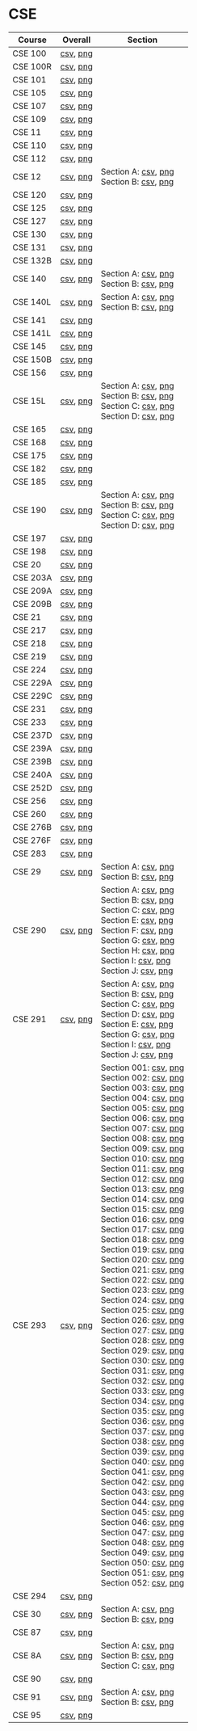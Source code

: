 # CSE

| Course | Overall | Section |
| ------ | ------- | ------- |
| CSE 100 | [csv](https://github.com/UCSD-Historical-Enrollment-Data/2024Spring/blob/main/overall/CSE%20100.csv), [png](https://raw.githubusercontent.com/UCSD-Historical-Enrollment-Data/2024Spring/main/plot_overall/CSE%20100.png) |  |
| CSE 100R | [csv](https://github.com/UCSD-Historical-Enrollment-Data/2024Spring/blob/main/overall/CSE%20100R.csv), [png](https://raw.githubusercontent.com/UCSD-Historical-Enrollment-Data/2024Spring/main/plot_overall/CSE%20100R.png) |  |
| CSE 101 | [csv](https://github.com/UCSD-Historical-Enrollment-Data/2024Spring/blob/main/overall/CSE%20101.csv), [png](https://raw.githubusercontent.com/UCSD-Historical-Enrollment-Data/2024Spring/main/plot_overall/CSE%20101.png) |  |
| CSE 105 | [csv](https://github.com/UCSD-Historical-Enrollment-Data/2024Spring/blob/main/overall/CSE%20105.csv), [png](https://raw.githubusercontent.com/UCSD-Historical-Enrollment-Data/2024Spring/main/plot_overall/CSE%20105.png) |  |
| CSE 107 | [csv](https://github.com/UCSD-Historical-Enrollment-Data/2024Spring/blob/main/overall/CSE%20107.csv), [png](https://raw.githubusercontent.com/UCSD-Historical-Enrollment-Data/2024Spring/main/plot_overall/CSE%20107.png) |  |
| CSE 109 | [csv](https://github.com/UCSD-Historical-Enrollment-Data/2024Spring/blob/main/overall/CSE%20109.csv), [png](https://raw.githubusercontent.com/UCSD-Historical-Enrollment-Data/2024Spring/main/plot_overall/CSE%20109.png) |  |
| CSE 11 | [csv](https://github.com/UCSD-Historical-Enrollment-Data/2024Spring/blob/main/overall/CSE%2011.csv), [png](https://raw.githubusercontent.com/UCSD-Historical-Enrollment-Data/2024Spring/main/plot_overall/CSE%2011.png) |  |
| CSE 110 | [csv](https://github.com/UCSD-Historical-Enrollment-Data/2024Spring/blob/main/overall/CSE%20110.csv), [png](https://raw.githubusercontent.com/UCSD-Historical-Enrollment-Data/2024Spring/main/plot_overall/CSE%20110.png) |  |
| CSE 112 | [csv](https://github.com/UCSD-Historical-Enrollment-Data/2024Spring/blob/main/overall/CSE%20112.csv), [png](https://raw.githubusercontent.com/UCSD-Historical-Enrollment-Data/2024Spring/main/plot_overall/CSE%20112.png) |  |
| CSE 12 | [csv](https://github.com/UCSD-Historical-Enrollment-Data/2024Spring/blob/main/overall/CSE%2012.csv), [png](https://raw.githubusercontent.com/UCSD-Historical-Enrollment-Data/2024Spring/main/plot_overall/CSE%2012.png) | Section A: [csv](https://github.com/UCSD-Historical-Enrollment-Data/2024Spring/blob/main/section/CSE%2012_A.csv), [png](https://raw.githubusercontent.com/UCSD-Historical-Enrollment-Data/2024Spring/main/plot_section/CSE%2012_A.png)<br>Section B: [csv](https://github.com/UCSD-Historical-Enrollment-Data/2024Spring/blob/main/section/CSE%2012_B.csv), [png](https://raw.githubusercontent.com/UCSD-Historical-Enrollment-Data/2024Spring/main/plot_section/CSE%2012_B.png) |
| CSE 120 | [csv](https://github.com/UCSD-Historical-Enrollment-Data/2024Spring/blob/main/overall/CSE%20120.csv), [png](https://raw.githubusercontent.com/UCSD-Historical-Enrollment-Data/2024Spring/main/plot_overall/CSE%20120.png) |  |
| CSE 125 | [csv](https://github.com/UCSD-Historical-Enrollment-Data/2024Spring/blob/main/overall/CSE%20125.csv), [png](https://raw.githubusercontent.com/UCSD-Historical-Enrollment-Data/2024Spring/main/plot_overall/CSE%20125.png) |  |
| CSE 127 | [csv](https://github.com/UCSD-Historical-Enrollment-Data/2024Spring/blob/main/overall/CSE%20127.csv), [png](https://raw.githubusercontent.com/UCSD-Historical-Enrollment-Data/2024Spring/main/plot_overall/CSE%20127.png) |  |
| CSE 130 | [csv](https://github.com/UCSD-Historical-Enrollment-Data/2024Spring/blob/main/overall/CSE%20130.csv), [png](https://raw.githubusercontent.com/UCSD-Historical-Enrollment-Data/2024Spring/main/plot_overall/CSE%20130.png) |  |
| CSE 131 | [csv](https://github.com/UCSD-Historical-Enrollment-Data/2024Spring/blob/main/overall/CSE%20131.csv), [png](https://raw.githubusercontent.com/UCSD-Historical-Enrollment-Data/2024Spring/main/plot_overall/CSE%20131.png) |  |
| CSE 132B | [csv](https://github.com/UCSD-Historical-Enrollment-Data/2024Spring/blob/main/overall/CSE%20132B.csv), [png](https://raw.githubusercontent.com/UCSD-Historical-Enrollment-Data/2024Spring/main/plot_overall/CSE%20132B.png) |  |
| CSE 140 | [csv](https://github.com/UCSD-Historical-Enrollment-Data/2024Spring/blob/main/overall/CSE%20140.csv), [png](https://raw.githubusercontent.com/UCSD-Historical-Enrollment-Data/2024Spring/main/plot_overall/CSE%20140.png) | Section A: [csv](https://github.com/UCSD-Historical-Enrollment-Data/2024Spring/blob/main/section/CSE%20140_A.csv), [png](https://raw.githubusercontent.com/UCSD-Historical-Enrollment-Data/2024Spring/main/plot_section/CSE%20140_A.png)<br>Section B: [csv](https://github.com/UCSD-Historical-Enrollment-Data/2024Spring/blob/main/section/CSE%20140_B.csv), [png](https://raw.githubusercontent.com/UCSD-Historical-Enrollment-Data/2024Spring/main/plot_section/CSE%20140_B.png) |
| CSE 140L | [csv](https://github.com/UCSD-Historical-Enrollment-Data/2024Spring/blob/main/overall/CSE%20140L.csv), [png](https://raw.githubusercontent.com/UCSD-Historical-Enrollment-Data/2024Spring/main/plot_overall/CSE%20140L.png) | Section A: [csv](https://github.com/UCSD-Historical-Enrollment-Data/2024Spring/blob/main/section/CSE%20140L_A.csv), [png](https://raw.githubusercontent.com/UCSD-Historical-Enrollment-Data/2024Spring/main/plot_section/CSE%20140L_A.png)<br>Section B: [csv](https://github.com/UCSD-Historical-Enrollment-Data/2024Spring/blob/main/section/CSE%20140L_B.csv), [png](https://raw.githubusercontent.com/UCSD-Historical-Enrollment-Data/2024Spring/main/plot_section/CSE%20140L_B.png) |
| CSE 141 | [csv](https://github.com/UCSD-Historical-Enrollment-Data/2024Spring/blob/main/overall/CSE%20141.csv), [png](https://raw.githubusercontent.com/UCSD-Historical-Enrollment-Data/2024Spring/main/plot_overall/CSE%20141.png) |  |
| CSE 141L | [csv](https://github.com/UCSD-Historical-Enrollment-Data/2024Spring/blob/main/overall/CSE%20141L.csv), [png](https://raw.githubusercontent.com/UCSD-Historical-Enrollment-Data/2024Spring/main/plot_overall/CSE%20141L.png) |  |
| CSE 145 | [csv](https://github.com/UCSD-Historical-Enrollment-Data/2024Spring/blob/main/overall/CSE%20145.csv), [png](https://raw.githubusercontent.com/UCSD-Historical-Enrollment-Data/2024Spring/main/plot_overall/CSE%20145.png) |  |
| CSE 150B | [csv](https://github.com/UCSD-Historical-Enrollment-Data/2024Spring/blob/main/overall/CSE%20150B.csv), [png](https://raw.githubusercontent.com/UCSD-Historical-Enrollment-Data/2024Spring/main/plot_overall/CSE%20150B.png) |  |
| CSE 156 | [csv](https://github.com/UCSD-Historical-Enrollment-Data/2024Spring/blob/main/overall/CSE%20156.csv), [png](https://raw.githubusercontent.com/UCSD-Historical-Enrollment-Data/2024Spring/main/plot_overall/CSE%20156.png) |  |
| CSE 15L | [csv](https://github.com/UCSD-Historical-Enrollment-Data/2024Spring/blob/main/overall/CSE%2015L.csv), [png](https://raw.githubusercontent.com/UCSD-Historical-Enrollment-Data/2024Spring/main/plot_overall/CSE%2015L.png) | Section A: [csv](https://github.com/UCSD-Historical-Enrollment-Data/2024Spring/blob/main/section/CSE%2015L_A.csv), [png](https://raw.githubusercontent.com/UCSD-Historical-Enrollment-Data/2024Spring/main/plot_section/CSE%2015L_A.png)<br>Section B: [csv](https://github.com/UCSD-Historical-Enrollment-Data/2024Spring/blob/main/section/CSE%2015L_B.csv), [png](https://raw.githubusercontent.com/UCSD-Historical-Enrollment-Data/2024Spring/main/plot_section/CSE%2015L_B.png)<br>Section C: [csv](https://github.com/UCSD-Historical-Enrollment-Data/2024Spring/blob/main/section/CSE%2015L_C.csv), [png](https://raw.githubusercontent.com/UCSD-Historical-Enrollment-Data/2024Spring/main/plot_section/CSE%2015L_C.png)<br>Section D: [csv](https://github.com/UCSD-Historical-Enrollment-Data/2024Spring/blob/main/section/CSE%2015L_D.csv), [png](https://raw.githubusercontent.com/UCSD-Historical-Enrollment-Data/2024Spring/main/plot_section/CSE%2015L_D.png) |
| CSE 165 | [csv](https://github.com/UCSD-Historical-Enrollment-Data/2024Spring/blob/main/overall/CSE%20165.csv), [png](https://raw.githubusercontent.com/UCSD-Historical-Enrollment-Data/2024Spring/main/plot_overall/CSE%20165.png) |  |
| CSE 168 | [csv](https://github.com/UCSD-Historical-Enrollment-Data/2024Spring/blob/main/overall/CSE%20168.csv), [png](https://raw.githubusercontent.com/UCSD-Historical-Enrollment-Data/2024Spring/main/plot_overall/CSE%20168.png) |  |
| CSE 175 | [csv](https://github.com/UCSD-Historical-Enrollment-Data/2024Spring/blob/main/overall/CSE%20175.csv), [png](https://raw.githubusercontent.com/UCSD-Historical-Enrollment-Data/2024Spring/main/plot_overall/CSE%20175.png) |  |
| CSE 182 | [csv](https://github.com/UCSD-Historical-Enrollment-Data/2024Spring/blob/main/overall/CSE%20182.csv), [png](https://raw.githubusercontent.com/UCSD-Historical-Enrollment-Data/2024Spring/main/plot_overall/CSE%20182.png) |  |
| CSE 185 | [csv](https://github.com/UCSD-Historical-Enrollment-Data/2024Spring/blob/main/overall/CSE%20185.csv), [png](https://raw.githubusercontent.com/UCSD-Historical-Enrollment-Data/2024Spring/main/plot_overall/CSE%20185.png) |  |
| CSE 190 | [csv](https://github.com/UCSD-Historical-Enrollment-Data/2024Spring/blob/main/overall/CSE%20190.csv), [png](https://raw.githubusercontent.com/UCSD-Historical-Enrollment-Data/2024Spring/main/plot_overall/CSE%20190.png) | Section A: [csv](https://github.com/UCSD-Historical-Enrollment-Data/2024Spring/blob/main/section/CSE%20190_A.csv), [png](https://raw.githubusercontent.com/UCSD-Historical-Enrollment-Data/2024Spring/main/plot_section/CSE%20190_A.png)<br>Section B: [csv](https://github.com/UCSD-Historical-Enrollment-Data/2024Spring/blob/main/section/CSE%20190_B.csv), [png](https://raw.githubusercontent.com/UCSD-Historical-Enrollment-Data/2024Spring/main/plot_section/CSE%20190_B.png)<br>Section C: [csv](https://github.com/UCSD-Historical-Enrollment-Data/2024Spring/blob/main/section/CSE%20190_C.csv), [png](https://raw.githubusercontent.com/UCSD-Historical-Enrollment-Data/2024Spring/main/plot_section/CSE%20190_C.png)<br>Section D: [csv](https://github.com/UCSD-Historical-Enrollment-Data/2024Spring/blob/main/section/CSE%20190_D.csv), [png](https://raw.githubusercontent.com/UCSD-Historical-Enrollment-Data/2024Spring/main/plot_section/CSE%20190_D.png) |
| CSE 197 | [csv](https://github.com/UCSD-Historical-Enrollment-Data/2024Spring/blob/main/overall/CSE%20197.csv), [png](https://raw.githubusercontent.com/UCSD-Historical-Enrollment-Data/2024Spring/main/plot_overall/CSE%20197.png) |  |
| CSE 198 | [csv](https://github.com/UCSD-Historical-Enrollment-Data/2024Spring/blob/main/overall/CSE%20198.csv), [png](https://raw.githubusercontent.com/UCSD-Historical-Enrollment-Data/2024Spring/main/plot_overall/CSE%20198.png) |  |
| CSE 20 | [csv](https://github.com/UCSD-Historical-Enrollment-Data/2024Spring/blob/main/overall/CSE%2020.csv), [png](https://raw.githubusercontent.com/UCSD-Historical-Enrollment-Data/2024Spring/main/plot_overall/CSE%2020.png) |  |
| CSE 203A | [csv](https://github.com/UCSD-Historical-Enrollment-Data/2024Spring/blob/main/overall/CSE%20203A.csv), [png](https://raw.githubusercontent.com/UCSD-Historical-Enrollment-Data/2024Spring/main/plot_overall/CSE%20203A.png) |  |
| CSE 209A | [csv](https://github.com/UCSD-Historical-Enrollment-Data/2024Spring/blob/main/overall/CSE%20209A.csv), [png](https://raw.githubusercontent.com/UCSD-Historical-Enrollment-Data/2024Spring/main/plot_overall/CSE%20209A.png) |  |
| CSE 209B | [csv](https://github.com/UCSD-Historical-Enrollment-Data/2024Spring/blob/main/overall/CSE%20209B.csv), [png](https://raw.githubusercontent.com/UCSD-Historical-Enrollment-Data/2024Spring/main/plot_overall/CSE%20209B.png) |  |
| CSE 21 | [csv](https://github.com/UCSD-Historical-Enrollment-Data/2024Spring/blob/main/overall/CSE%2021.csv), [png](https://raw.githubusercontent.com/UCSD-Historical-Enrollment-Data/2024Spring/main/plot_overall/CSE%2021.png) |  |
| CSE 217 | [csv](https://github.com/UCSD-Historical-Enrollment-Data/2024Spring/blob/main/overall/CSE%20217.csv), [png](https://raw.githubusercontent.com/UCSD-Historical-Enrollment-Data/2024Spring/main/plot_overall/CSE%20217.png) |  |
| CSE 218 | [csv](https://github.com/UCSD-Historical-Enrollment-Data/2024Spring/blob/main/overall/CSE%20218.csv), [png](https://raw.githubusercontent.com/UCSD-Historical-Enrollment-Data/2024Spring/main/plot_overall/CSE%20218.png) |  |
| CSE 219 | [csv](https://github.com/UCSD-Historical-Enrollment-Data/2024Spring/blob/main/overall/CSE%20219.csv), [png](https://raw.githubusercontent.com/UCSD-Historical-Enrollment-Data/2024Spring/main/plot_overall/CSE%20219.png) |  |
| CSE 224 | [csv](https://github.com/UCSD-Historical-Enrollment-Data/2024Spring/blob/main/overall/CSE%20224.csv), [png](https://raw.githubusercontent.com/UCSD-Historical-Enrollment-Data/2024Spring/main/plot_overall/CSE%20224.png) |  |
| CSE 229A | [csv](https://github.com/UCSD-Historical-Enrollment-Data/2024Spring/blob/main/overall/CSE%20229A.csv), [png](https://raw.githubusercontent.com/UCSD-Historical-Enrollment-Data/2024Spring/main/plot_overall/CSE%20229A.png) |  |
| CSE 229C | [csv](https://github.com/UCSD-Historical-Enrollment-Data/2024Spring/blob/main/overall/CSE%20229C.csv), [png](https://raw.githubusercontent.com/UCSD-Historical-Enrollment-Data/2024Spring/main/plot_overall/CSE%20229C.png) |  |
| CSE 231 | [csv](https://github.com/UCSD-Historical-Enrollment-Data/2024Spring/blob/main/overall/CSE%20231.csv), [png](https://raw.githubusercontent.com/UCSD-Historical-Enrollment-Data/2024Spring/main/plot_overall/CSE%20231.png) |  |
| CSE 233 | [csv](https://github.com/UCSD-Historical-Enrollment-Data/2024Spring/blob/main/overall/CSE%20233.csv), [png](https://raw.githubusercontent.com/UCSD-Historical-Enrollment-Data/2024Spring/main/plot_overall/CSE%20233.png) |  |
| CSE 237D | [csv](https://github.com/UCSD-Historical-Enrollment-Data/2024Spring/blob/main/overall/CSE%20237D.csv), [png](https://raw.githubusercontent.com/UCSD-Historical-Enrollment-Data/2024Spring/main/plot_overall/CSE%20237D.png) |  |
| CSE 239A | [csv](https://github.com/UCSD-Historical-Enrollment-Data/2024Spring/blob/main/overall/CSE%20239A.csv), [png](https://raw.githubusercontent.com/UCSD-Historical-Enrollment-Data/2024Spring/main/plot_overall/CSE%20239A.png) |  |
| CSE 239B | [csv](https://github.com/UCSD-Historical-Enrollment-Data/2024Spring/blob/main/overall/CSE%20239B.csv), [png](https://raw.githubusercontent.com/UCSD-Historical-Enrollment-Data/2024Spring/main/plot_overall/CSE%20239B.png) |  |
| CSE 240A | [csv](https://github.com/UCSD-Historical-Enrollment-Data/2024Spring/blob/main/overall/CSE%20240A.csv), [png](https://raw.githubusercontent.com/UCSD-Historical-Enrollment-Data/2024Spring/main/plot_overall/CSE%20240A.png) |  |
| CSE 252D | [csv](https://github.com/UCSD-Historical-Enrollment-Data/2024Spring/blob/main/overall/CSE%20252D.csv), [png](https://raw.githubusercontent.com/UCSD-Historical-Enrollment-Data/2024Spring/main/plot_overall/CSE%20252D.png) |  |
| CSE 256 | [csv](https://github.com/UCSD-Historical-Enrollment-Data/2024Spring/blob/main/overall/CSE%20256.csv), [png](https://raw.githubusercontent.com/UCSD-Historical-Enrollment-Data/2024Spring/main/plot_overall/CSE%20256.png) |  |
| CSE 260 | [csv](https://github.com/UCSD-Historical-Enrollment-Data/2024Spring/blob/main/overall/CSE%20260.csv), [png](https://raw.githubusercontent.com/UCSD-Historical-Enrollment-Data/2024Spring/main/plot_overall/CSE%20260.png) |  |
| CSE 276B | [csv](https://github.com/UCSD-Historical-Enrollment-Data/2024Spring/blob/main/overall/CSE%20276B.csv), [png](https://raw.githubusercontent.com/UCSD-Historical-Enrollment-Data/2024Spring/main/plot_overall/CSE%20276B.png) |  |
| CSE 276F | [csv](https://github.com/UCSD-Historical-Enrollment-Data/2024Spring/blob/main/overall/CSE%20276F.csv), [png](https://raw.githubusercontent.com/UCSD-Historical-Enrollment-Data/2024Spring/main/plot_overall/CSE%20276F.png) |  |
| CSE 283 | [csv](https://github.com/UCSD-Historical-Enrollment-Data/2024Spring/blob/main/overall/CSE%20283.csv), [png](https://raw.githubusercontent.com/UCSD-Historical-Enrollment-Data/2024Spring/main/plot_overall/CSE%20283.png) |  |
| CSE 29 | [csv](https://github.com/UCSD-Historical-Enrollment-Data/2024Spring/blob/main/overall/CSE%2029.csv), [png](https://raw.githubusercontent.com/UCSD-Historical-Enrollment-Data/2024Spring/main/plot_overall/CSE%2029.png) | Section A: [csv](https://github.com/UCSD-Historical-Enrollment-Data/2024Spring/blob/main/section/CSE%2029_A.csv), [png](https://raw.githubusercontent.com/UCSD-Historical-Enrollment-Data/2024Spring/main/plot_section/CSE%2029_A.png)<br>Section B: [csv](https://github.com/UCSD-Historical-Enrollment-Data/2024Spring/blob/main/section/CSE%2029_B.csv), [png](https://raw.githubusercontent.com/UCSD-Historical-Enrollment-Data/2024Spring/main/plot_section/CSE%2029_B.png) |
| CSE 290 | [csv](https://github.com/UCSD-Historical-Enrollment-Data/2024Spring/blob/main/overall/CSE%20290.csv), [png](https://raw.githubusercontent.com/UCSD-Historical-Enrollment-Data/2024Spring/main/plot_overall/CSE%20290.png) | Section A: [csv](https://github.com/UCSD-Historical-Enrollment-Data/2024Spring/blob/main/section/CSE%20290_A.csv), [png](https://raw.githubusercontent.com/UCSD-Historical-Enrollment-Data/2024Spring/main/plot_section/CSE%20290_A.png)<br>Section B: [csv](https://github.com/UCSD-Historical-Enrollment-Data/2024Spring/blob/main/section/CSE%20290_B.csv), [png](https://raw.githubusercontent.com/UCSD-Historical-Enrollment-Data/2024Spring/main/plot_section/CSE%20290_B.png)<br>Section C: [csv](https://github.com/UCSD-Historical-Enrollment-Data/2024Spring/blob/main/section/CSE%20290_C.csv), [png](https://raw.githubusercontent.com/UCSD-Historical-Enrollment-Data/2024Spring/main/plot_section/CSE%20290_C.png)<br>Section E: [csv](https://github.com/UCSD-Historical-Enrollment-Data/2024Spring/blob/main/section/CSE%20290_E.csv), [png](https://raw.githubusercontent.com/UCSD-Historical-Enrollment-Data/2024Spring/main/plot_section/CSE%20290_E.png)<br>Section F: [csv](https://github.com/UCSD-Historical-Enrollment-Data/2024Spring/blob/main/section/CSE%20290_F.csv), [png](https://raw.githubusercontent.com/UCSD-Historical-Enrollment-Data/2024Spring/main/plot_section/CSE%20290_F.png)<br>Section G: [csv](https://github.com/UCSD-Historical-Enrollment-Data/2024Spring/blob/main/section/CSE%20290_G.csv), [png](https://raw.githubusercontent.com/UCSD-Historical-Enrollment-Data/2024Spring/main/plot_section/CSE%20290_G.png)<br>Section H: [csv](https://github.com/UCSD-Historical-Enrollment-Data/2024Spring/blob/main/section/CSE%20290_H.csv), [png](https://raw.githubusercontent.com/UCSD-Historical-Enrollment-Data/2024Spring/main/plot_section/CSE%20290_H.png)<br>Section I: [csv](https://github.com/UCSD-Historical-Enrollment-Data/2024Spring/blob/main/section/CSE%20290_I.csv), [png](https://raw.githubusercontent.com/UCSD-Historical-Enrollment-Data/2024Spring/main/plot_section/CSE%20290_I.png)<br>Section J: [csv](https://github.com/UCSD-Historical-Enrollment-Data/2024Spring/blob/main/section/CSE%20290_J.csv), [png](https://raw.githubusercontent.com/UCSD-Historical-Enrollment-Data/2024Spring/main/plot_section/CSE%20290_J.png) |
| CSE 291 | [csv](https://github.com/UCSD-Historical-Enrollment-Data/2024Spring/blob/main/overall/CSE%20291.csv), [png](https://raw.githubusercontent.com/UCSD-Historical-Enrollment-Data/2024Spring/main/plot_overall/CSE%20291.png) | Section A: [csv](https://github.com/UCSD-Historical-Enrollment-Data/2024Spring/blob/main/section/CSE%20291_A.csv), [png](https://raw.githubusercontent.com/UCSD-Historical-Enrollment-Data/2024Spring/main/plot_section/CSE%20291_A.png)<br>Section B: [csv](https://github.com/UCSD-Historical-Enrollment-Data/2024Spring/blob/main/section/CSE%20291_B.csv), [png](https://raw.githubusercontent.com/UCSD-Historical-Enrollment-Data/2024Spring/main/plot_section/CSE%20291_B.png)<br>Section C: [csv](https://github.com/UCSD-Historical-Enrollment-Data/2024Spring/blob/main/section/CSE%20291_C.csv), [png](https://raw.githubusercontent.com/UCSD-Historical-Enrollment-Data/2024Spring/main/plot_section/CSE%20291_C.png)<br>Section D: [csv](https://github.com/UCSD-Historical-Enrollment-Data/2024Spring/blob/main/section/CSE%20291_D.csv), [png](https://raw.githubusercontent.com/UCSD-Historical-Enrollment-Data/2024Spring/main/plot_section/CSE%20291_D.png)<br>Section E: [csv](https://github.com/UCSD-Historical-Enrollment-Data/2024Spring/blob/main/section/CSE%20291_E.csv), [png](https://raw.githubusercontent.com/UCSD-Historical-Enrollment-Data/2024Spring/main/plot_section/CSE%20291_E.png)<br>Section G: [csv](https://github.com/UCSD-Historical-Enrollment-Data/2024Spring/blob/main/section/CSE%20291_G.csv), [png](https://raw.githubusercontent.com/UCSD-Historical-Enrollment-Data/2024Spring/main/plot_section/CSE%20291_G.png)<br>Section I: [csv](https://github.com/UCSD-Historical-Enrollment-Data/2024Spring/blob/main/section/CSE%20291_I.csv), [png](https://raw.githubusercontent.com/UCSD-Historical-Enrollment-Data/2024Spring/main/plot_section/CSE%20291_I.png)<br>Section J: [csv](https://github.com/UCSD-Historical-Enrollment-Data/2024Spring/blob/main/section/CSE%20291_J.csv), [png](https://raw.githubusercontent.com/UCSD-Historical-Enrollment-Data/2024Spring/main/plot_section/CSE%20291_J.png) |
| CSE 293 | [csv](https://github.com/UCSD-Historical-Enrollment-Data/2024Spring/blob/main/overall/CSE%20293.csv), [png](https://raw.githubusercontent.com/UCSD-Historical-Enrollment-Data/2024Spring/main/plot_overall/CSE%20293.png) | Section 001: [csv](https://github.com/UCSD-Historical-Enrollment-Data/2024Spring/blob/main/section/CSE%20293_001.csv), [png](https://raw.githubusercontent.com/UCSD-Historical-Enrollment-Data/2024Spring/main/plot_section/CSE%20293_001.png)<br>Section 002: [csv](https://github.com/UCSD-Historical-Enrollment-Data/2024Spring/blob/main/section/CSE%20293_002.csv), [png](https://raw.githubusercontent.com/UCSD-Historical-Enrollment-Data/2024Spring/main/plot_section/CSE%20293_002.png)<br>Section 003: [csv](https://github.com/UCSD-Historical-Enrollment-Data/2024Spring/blob/main/section/CSE%20293_003.csv), [png](https://raw.githubusercontent.com/UCSD-Historical-Enrollment-Data/2024Spring/main/plot_section/CSE%20293_003.png)<br>Section 004: [csv](https://github.com/UCSD-Historical-Enrollment-Data/2024Spring/blob/main/section/CSE%20293_004.csv), [png](https://raw.githubusercontent.com/UCSD-Historical-Enrollment-Data/2024Spring/main/plot_section/CSE%20293_004.png)<br>Section 005: [csv](https://github.com/UCSD-Historical-Enrollment-Data/2024Spring/blob/main/section/CSE%20293_005.csv), [png](https://raw.githubusercontent.com/UCSD-Historical-Enrollment-Data/2024Spring/main/plot_section/CSE%20293_005.png)<br>Section 006: [csv](https://github.com/UCSD-Historical-Enrollment-Data/2024Spring/blob/main/section/CSE%20293_006.csv), [png](https://raw.githubusercontent.com/UCSD-Historical-Enrollment-Data/2024Spring/main/plot_section/CSE%20293_006.png)<br>Section 007: [csv](https://github.com/UCSD-Historical-Enrollment-Data/2024Spring/blob/main/section/CSE%20293_007.csv), [png](https://raw.githubusercontent.com/UCSD-Historical-Enrollment-Data/2024Spring/main/plot_section/CSE%20293_007.png)<br>Section 008: [csv](https://github.com/UCSD-Historical-Enrollment-Data/2024Spring/blob/main/section/CSE%20293_008.csv), [png](https://raw.githubusercontent.com/UCSD-Historical-Enrollment-Data/2024Spring/main/plot_section/CSE%20293_008.png)<br>Section 009: [csv](https://github.com/UCSD-Historical-Enrollment-Data/2024Spring/blob/main/section/CSE%20293_009.csv), [png](https://raw.githubusercontent.com/UCSD-Historical-Enrollment-Data/2024Spring/main/plot_section/CSE%20293_009.png)<br>Section 010: [csv](https://github.com/UCSD-Historical-Enrollment-Data/2024Spring/blob/main/section/CSE%20293_010.csv), [png](https://raw.githubusercontent.com/UCSD-Historical-Enrollment-Data/2024Spring/main/plot_section/CSE%20293_010.png)<br>Section 011: [csv](https://github.com/UCSD-Historical-Enrollment-Data/2024Spring/blob/main/section/CSE%20293_011.csv), [png](https://raw.githubusercontent.com/UCSD-Historical-Enrollment-Data/2024Spring/main/plot_section/CSE%20293_011.png)<br>Section 012: [csv](https://github.com/UCSD-Historical-Enrollment-Data/2024Spring/blob/main/section/CSE%20293_012.csv), [png](https://raw.githubusercontent.com/UCSD-Historical-Enrollment-Data/2024Spring/main/plot_section/CSE%20293_012.png)<br>Section 013: [csv](https://github.com/UCSD-Historical-Enrollment-Data/2024Spring/blob/main/section/CSE%20293_013.csv), [png](https://raw.githubusercontent.com/UCSD-Historical-Enrollment-Data/2024Spring/main/plot_section/CSE%20293_013.png)<br>Section 014: [csv](https://github.com/UCSD-Historical-Enrollment-Data/2024Spring/blob/main/section/CSE%20293_014.csv), [png](https://raw.githubusercontent.com/UCSD-Historical-Enrollment-Data/2024Spring/main/plot_section/CSE%20293_014.png)<br>Section 015: [csv](https://github.com/UCSD-Historical-Enrollment-Data/2024Spring/blob/main/section/CSE%20293_015.csv), [png](https://raw.githubusercontent.com/UCSD-Historical-Enrollment-Data/2024Spring/main/plot_section/CSE%20293_015.png)<br>Section 016: [csv](https://github.com/UCSD-Historical-Enrollment-Data/2024Spring/blob/main/section/CSE%20293_016.csv), [png](https://raw.githubusercontent.com/UCSD-Historical-Enrollment-Data/2024Spring/main/plot_section/CSE%20293_016.png)<br>Section 017: [csv](https://github.com/UCSD-Historical-Enrollment-Data/2024Spring/blob/main/section/CSE%20293_017.csv), [png](https://raw.githubusercontent.com/UCSD-Historical-Enrollment-Data/2024Spring/main/plot_section/CSE%20293_017.png)<br>Section 018: [csv](https://github.com/UCSD-Historical-Enrollment-Data/2024Spring/blob/main/section/CSE%20293_018.csv), [png](https://raw.githubusercontent.com/UCSD-Historical-Enrollment-Data/2024Spring/main/plot_section/CSE%20293_018.png)<br>Section 019: [csv](https://github.com/UCSD-Historical-Enrollment-Data/2024Spring/blob/main/section/CSE%20293_019.csv), [png](https://raw.githubusercontent.com/UCSD-Historical-Enrollment-Data/2024Spring/main/plot_section/CSE%20293_019.png)<br>Section 020: [csv](https://github.com/UCSD-Historical-Enrollment-Data/2024Spring/blob/main/section/CSE%20293_020.csv), [png](https://raw.githubusercontent.com/UCSD-Historical-Enrollment-Data/2024Spring/main/plot_section/CSE%20293_020.png)<br>Section 021: [csv](https://github.com/UCSD-Historical-Enrollment-Data/2024Spring/blob/main/section/CSE%20293_021.csv), [png](https://raw.githubusercontent.com/UCSD-Historical-Enrollment-Data/2024Spring/main/plot_section/CSE%20293_021.png)<br>Section 022: [csv](https://github.com/UCSD-Historical-Enrollment-Data/2024Spring/blob/main/section/CSE%20293_022.csv), [png](https://raw.githubusercontent.com/UCSD-Historical-Enrollment-Data/2024Spring/main/plot_section/CSE%20293_022.png)<br>Section 023: [csv](https://github.com/UCSD-Historical-Enrollment-Data/2024Spring/blob/main/section/CSE%20293_023.csv), [png](https://raw.githubusercontent.com/UCSD-Historical-Enrollment-Data/2024Spring/main/plot_section/CSE%20293_023.png)<br>Section 024: [csv](https://github.com/UCSD-Historical-Enrollment-Data/2024Spring/blob/main/section/CSE%20293_024.csv), [png](https://raw.githubusercontent.com/UCSD-Historical-Enrollment-Data/2024Spring/main/plot_section/CSE%20293_024.png)<br>Section 025: [csv](https://github.com/UCSD-Historical-Enrollment-Data/2024Spring/blob/main/section/CSE%20293_025.csv), [png](https://raw.githubusercontent.com/UCSD-Historical-Enrollment-Data/2024Spring/main/plot_section/CSE%20293_025.png)<br>Section 026: [csv](https://github.com/UCSD-Historical-Enrollment-Data/2024Spring/blob/main/section/CSE%20293_026.csv), [png](https://raw.githubusercontent.com/UCSD-Historical-Enrollment-Data/2024Spring/main/plot_section/CSE%20293_026.png)<br>Section 027: [csv](https://github.com/UCSD-Historical-Enrollment-Data/2024Spring/blob/main/section/CSE%20293_027.csv), [png](https://raw.githubusercontent.com/UCSD-Historical-Enrollment-Data/2024Spring/main/plot_section/CSE%20293_027.png)<br>Section 028: [csv](https://github.com/UCSD-Historical-Enrollment-Data/2024Spring/blob/main/section/CSE%20293_028.csv), [png](https://raw.githubusercontent.com/UCSD-Historical-Enrollment-Data/2024Spring/main/plot_section/CSE%20293_028.png)<br>Section 029: [csv](https://github.com/UCSD-Historical-Enrollment-Data/2024Spring/blob/main/section/CSE%20293_029.csv), [png](https://raw.githubusercontent.com/UCSD-Historical-Enrollment-Data/2024Spring/main/plot_section/CSE%20293_029.png)<br>Section 030: [csv](https://github.com/UCSD-Historical-Enrollment-Data/2024Spring/blob/main/section/CSE%20293_030.csv), [png](https://raw.githubusercontent.com/UCSD-Historical-Enrollment-Data/2024Spring/main/plot_section/CSE%20293_030.png)<br>Section 031: [csv](https://github.com/UCSD-Historical-Enrollment-Data/2024Spring/blob/main/section/CSE%20293_031.csv), [png](https://raw.githubusercontent.com/UCSD-Historical-Enrollment-Data/2024Spring/main/plot_section/CSE%20293_031.png)<br>Section 032: [csv](https://github.com/UCSD-Historical-Enrollment-Data/2024Spring/blob/main/section/CSE%20293_032.csv), [png](https://raw.githubusercontent.com/UCSD-Historical-Enrollment-Data/2024Spring/main/plot_section/CSE%20293_032.png)<br>Section 033: [csv](https://github.com/UCSD-Historical-Enrollment-Data/2024Spring/blob/main/section/CSE%20293_033.csv), [png](https://raw.githubusercontent.com/UCSD-Historical-Enrollment-Data/2024Spring/main/plot_section/CSE%20293_033.png)<br>Section 034: [csv](https://github.com/UCSD-Historical-Enrollment-Data/2024Spring/blob/main/section/CSE%20293_034.csv), [png](https://raw.githubusercontent.com/UCSD-Historical-Enrollment-Data/2024Spring/main/plot_section/CSE%20293_034.png)<br>Section 035: [csv](https://github.com/UCSD-Historical-Enrollment-Data/2024Spring/blob/main/section/CSE%20293_035.csv), [png](https://raw.githubusercontent.com/UCSD-Historical-Enrollment-Data/2024Spring/main/plot_section/CSE%20293_035.png)<br>Section 036: [csv](https://github.com/UCSD-Historical-Enrollment-Data/2024Spring/blob/main/section/CSE%20293_036.csv), [png](https://raw.githubusercontent.com/UCSD-Historical-Enrollment-Data/2024Spring/main/plot_section/CSE%20293_036.png)<br>Section 037: [csv](https://github.com/UCSD-Historical-Enrollment-Data/2024Spring/blob/main/section/CSE%20293_037.csv), [png](https://raw.githubusercontent.com/UCSD-Historical-Enrollment-Data/2024Spring/main/plot_section/CSE%20293_037.png)<br>Section 038: [csv](https://github.com/UCSD-Historical-Enrollment-Data/2024Spring/blob/main/section/CSE%20293_038.csv), [png](https://raw.githubusercontent.com/UCSD-Historical-Enrollment-Data/2024Spring/main/plot_section/CSE%20293_038.png)<br>Section 039: [csv](https://github.com/UCSD-Historical-Enrollment-Data/2024Spring/blob/main/section/CSE%20293_039.csv), [png](https://raw.githubusercontent.com/UCSD-Historical-Enrollment-Data/2024Spring/main/plot_section/CSE%20293_039.png)<br>Section 040: [csv](https://github.com/UCSD-Historical-Enrollment-Data/2024Spring/blob/main/section/CSE%20293_040.csv), [png](https://raw.githubusercontent.com/UCSD-Historical-Enrollment-Data/2024Spring/main/plot_section/CSE%20293_040.png)<br>Section 041: [csv](https://github.com/UCSD-Historical-Enrollment-Data/2024Spring/blob/main/section/CSE%20293_041.csv), [png](https://raw.githubusercontent.com/UCSD-Historical-Enrollment-Data/2024Spring/main/plot_section/CSE%20293_041.png)<br>Section 042: [csv](https://github.com/UCSD-Historical-Enrollment-Data/2024Spring/blob/main/section/CSE%20293_042.csv), [png](https://raw.githubusercontent.com/UCSD-Historical-Enrollment-Data/2024Spring/main/plot_section/CSE%20293_042.png)<br>Section 043: [csv](https://github.com/UCSD-Historical-Enrollment-Data/2024Spring/blob/main/section/CSE%20293_043.csv), [png](https://raw.githubusercontent.com/UCSD-Historical-Enrollment-Data/2024Spring/main/plot_section/CSE%20293_043.png)<br>Section 044: [csv](https://github.com/UCSD-Historical-Enrollment-Data/2024Spring/blob/main/section/CSE%20293_044.csv), [png](https://raw.githubusercontent.com/UCSD-Historical-Enrollment-Data/2024Spring/main/plot_section/CSE%20293_044.png)<br>Section 045: [csv](https://github.com/UCSD-Historical-Enrollment-Data/2024Spring/blob/main/section/CSE%20293_045.csv), [png](https://raw.githubusercontent.com/UCSD-Historical-Enrollment-Data/2024Spring/main/plot_section/CSE%20293_045.png)<br>Section 046: [csv](https://github.com/UCSD-Historical-Enrollment-Data/2024Spring/blob/main/section/CSE%20293_046.csv), [png](https://raw.githubusercontent.com/UCSD-Historical-Enrollment-Data/2024Spring/main/plot_section/CSE%20293_046.png)<br>Section 047: [csv](https://github.com/UCSD-Historical-Enrollment-Data/2024Spring/blob/main/section/CSE%20293_047.csv), [png](https://raw.githubusercontent.com/UCSD-Historical-Enrollment-Data/2024Spring/main/plot_section/CSE%20293_047.png)<br>Section 048: [csv](https://github.com/UCSD-Historical-Enrollment-Data/2024Spring/blob/main/section/CSE%20293_048.csv), [png](https://raw.githubusercontent.com/UCSD-Historical-Enrollment-Data/2024Spring/main/plot_section/CSE%20293_048.png)<br>Section 049: [csv](https://github.com/UCSD-Historical-Enrollment-Data/2024Spring/blob/main/section/CSE%20293_049.csv), [png](https://raw.githubusercontent.com/UCSD-Historical-Enrollment-Data/2024Spring/main/plot_section/CSE%20293_049.png)<br>Section 050: [csv](https://github.com/UCSD-Historical-Enrollment-Data/2024Spring/blob/main/section/CSE%20293_050.csv), [png](https://raw.githubusercontent.com/UCSD-Historical-Enrollment-Data/2024Spring/main/plot_section/CSE%20293_050.png)<br>Section 051: [csv](https://github.com/UCSD-Historical-Enrollment-Data/2024Spring/blob/main/section/CSE%20293_051.csv), [png](https://raw.githubusercontent.com/UCSD-Historical-Enrollment-Data/2024Spring/main/plot_section/CSE%20293_051.png)<br>Section 052: [csv](https://github.com/UCSD-Historical-Enrollment-Data/2024Spring/blob/main/section/CSE%20293_052.csv), [png](https://raw.githubusercontent.com/UCSD-Historical-Enrollment-Data/2024Spring/main/plot_section/CSE%20293_052.png) |
| CSE 294 | [csv](https://github.com/UCSD-Historical-Enrollment-Data/2024Spring/blob/main/overall/CSE%20294.csv), [png](https://raw.githubusercontent.com/UCSD-Historical-Enrollment-Data/2024Spring/main/plot_overall/CSE%20294.png) |  |
| CSE 30 | [csv](https://github.com/UCSD-Historical-Enrollment-Data/2024Spring/blob/main/overall/CSE%2030.csv), [png](https://raw.githubusercontent.com/UCSD-Historical-Enrollment-Data/2024Spring/main/plot_overall/CSE%2030.png) | Section A: [csv](https://github.com/UCSD-Historical-Enrollment-Data/2024Spring/blob/main/section/CSE%2030_A.csv), [png](https://raw.githubusercontent.com/UCSD-Historical-Enrollment-Data/2024Spring/main/plot_section/CSE%2030_A.png)<br>Section B: [csv](https://github.com/UCSD-Historical-Enrollment-Data/2024Spring/blob/main/section/CSE%2030_B.csv), [png](https://raw.githubusercontent.com/UCSD-Historical-Enrollment-Data/2024Spring/main/plot_section/CSE%2030_B.png) |
| CSE 87 | [csv](https://github.com/UCSD-Historical-Enrollment-Data/2024Spring/blob/main/overall/CSE%2087.csv), [png](https://raw.githubusercontent.com/UCSD-Historical-Enrollment-Data/2024Spring/main/plot_overall/CSE%2087.png) |  |
| CSE 8A | [csv](https://github.com/UCSD-Historical-Enrollment-Data/2024Spring/blob/main/overall/CSE%208A.csv), [png](https://raw.githubusercontent.com/UCSD-Historical-Enrollment-Data/2024Spring/main/plot_overall/CSE%208A.png) | Section A: [csv](https://github.com/UCSD-Historical-Enrollment-Data/2024Spring/blob/main/section/CSE%208A_A.csv), [png](https://raw.githubusercontent.com/UCSD-Historical-Enrollment-Data/2024Spring/main/plot_section/CSE%208A_A.png)<br>Section B: [csv](https://github.com/UCSD-Historical-Enrollment-Data/2024Spring/blob/main/section/CSE%208A_B.csv), [png](https://raw.githubusercontent.com/UCSD-Historical-Enrollment-Data/2024Spring/main/plot_section/CSE%208A_B.png)<br>Section C: [csv](https://github.com/UCSD-Historical-Enrollment-Data/2024Spring/blob/main/section/CSE%208A_C.csv), [png](https://raw.githubusercontent.com/UCSD-Historical-Enrollment-Data/2024Spring/main/plot_section/CSE%208A_C.png) |
| CSE 90 | [csv](https://github.com/UCSD-Historical-Enrollment-Data/2024Spring/blob/main/overall/CSE%2090.csv), [png](https://raw.githubusercontent.com/UCSD-Historical-Enrollment-Data/2024Spring/main/plot_overall/CSE%2090.png) |  |
| CSE 91 | [csv](https://github.com/UCSD-Historical-Enrollment-Data/2024Spring/blob/main/overall/CSE%2091.csv), [png](https://raw.githubusercontent.com/UCSD-Historical-Enrollment-Data/2024Spring/main/plot_overall/CSE%2091.png) | Section A: [csv](https://github.com/UCSD-Historical-Enrollment-Data/2024Spring/blob/main/section/CSE%2091_A.csv), [png](https://raw.githubusercontent.com/UCSD-Historical-Enrollment-Data/2024Spring/main/plot_section/CSE%2091_A.png)<br>Section B: [csv](https://github.com/UCSD-Historical-Enrollment-Data/2024Spring/blob/main/section/CSE%2091_B.csv), [png](https://raw.githubusercontent.com/UCSD-Historical-Enrollment-Data/2024Spring/main/plot_section/CSE%2091_B.png) |
| CSE 95 | [csv](https://github.com/UCSD-Historical-Enrollment-Data/2024Spring/blob/main/overall/CSE%2095.csv), [png](https://raw.githubusercontent.com/UCSD-Historical-Enrollment-Data/2024Spring/main/plot_overall/CSE%2095.png) |  |
